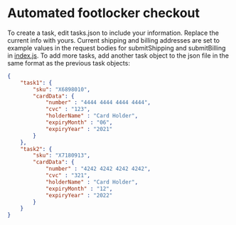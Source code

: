 #  Automated footlocker checkout

To create a task, edit tasks.json to include your information. Replace the current info with yours. Current shipping and billing addresses are set to example values in the request bodies for submitShipping and submitBilling in [index.js](index.js).
To add more tasks, add another task object to the json file in the same format as the previous task objects:
```JSON
{
    "task1": {
        "sku": "X6898010",
        "cardData": {
            "number" : "4444 4444 4444 4444",
            "cvc" : "123",
            "holderName" : "Card Holder",
            "expiryMonth" : "06",
            "expiryYear" : "2021"
        }
    },
    "task2": {
        "sku": "X7180913",
        "cardData": {
            "number" : "4242 4242 4242 4242",
            "cvc" : "321",
            "holderName" : "Card Holder",
            "expiryMonth" : "12",
            "expiryYear" : "2022"
        }
    }
}
```
